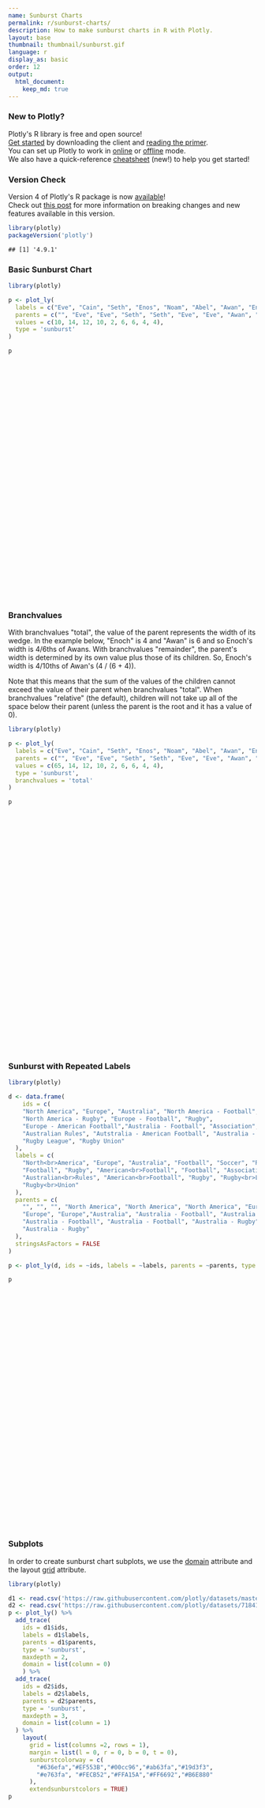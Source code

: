 ```yaml
---
name: Sunburst Charts
permalink: r/sunburst-charts/
description: How to make sunburst charts in R with Plotly.
layout: base
thumbnail: thumbnail/sunburst.gif
language: r
display_as: basic
order: 12
output:
  html_document:
    keep_md: true
---
```



### New to Plotly?

Plotly's R library is free and open source!<br>
[Get started](https://plot.ly/r/getting-started/) by downloading the client and [reading the primer](https://plot.ly/r/getting-started/).<br>
You can set up Plotly to work in [online](https://plot.ly/r/getting-started/#hosting-graphs-in-your-online-plotly-account) or [offline](https://plot.ly/r/offline/) mode.<br>
We also have a quick-reference [cheatsheet](https://images.plot.ly/plotly-documentation/images/r_cheat_sheet.pdf) (new!) to help you get started!

### Version Check

Version 4 of Plotly's R package is now [available](https://plot.ly/r/getting-started/#installation)!<br>
Check out [this post](http://moderndata.plot.ly/upgrading-to-plotly-4-0-and-above/) for more information on breaking changes and new features available in this version.

```r
library(plotly)
packageVersion('plotly')
```

```
## [1] '4.9.1'
```

### Basic Sunburst Chart


```r
library(plotly)

p <- plot_ly(
  labels = c("Eve", "Cain", "Seth", "Enos", "Noam", "Abel", "Awan", "Enoch", "Azura"),
  parents = c("", "Eve", "Eve", "Seth", "Seth", "Eve", "Eve", "Awan", "Eve"),
  values = c(10, 14, 12, 10, 2, 6, 6, 4, 4),
  type = 'sunburst'
)

p
```

<div id="htmlwidget-375ee644cab0ea1889a6" style="width:672px;height:480px;" class="plotly html-widget"></div>
<script type="application/json" data-for="htmlwidget-375ee644cab0ea1889a6">{"x":{"visdat":{"2e8e218055c7":["function () ","plotlyVisDat"]},"cur_data":"2e8e218055c7","attrs":{"2e8e218055c7":{"labels":["Eve","Cain","Seth","Enos","Noam","Abel","Awan","Enoch","Azura"],"parents":["","Eve","Eve","Seth","Seth","Eve","Eve","Awan","Eve"],"values":[10,14,12,10,2,6,6,4,4],"alpha_stroke":1,"sizes":[10,100],"spans":[1,20],"type":"sunburst"}},"layout":{"margin":{"b":40,"l":60,"t":25,"r":10},"hovermode":"closest","showlegend":false},"source":"A","config":{"showSendToCloud":false},"data":[{"labels":["Eve","Cain","Seth","Enos","Noam","Abel","Awan","Enoch","Azura"],"parents":["","Eve","Eve","Seth","Seth","Eve","Eve","Awan","Eve"],"values":[10,14,12,10,2,6,6,4,4],"type":"sunburst","marker":{"color":"rgba(31,119,180,1)","line":{"color":"rgba(255,255,255,1)"}},"frame":null}],"highlight":{"on":"plotly_click","persistent":false,"dynamic":false,"selectize":false,"opacityDim":0.2,"selected":{"opacity":1},"debounce":0},"shinyEvents":["plotly_hover","plotly_click","plotly_selected","plotly_relayout","plotly_brushed","plotly_brushing","plotly_clickannotation","plotly_doubleclick","plotly_deselect","plotly_afterplot","plotly_sunburstclick"],"base_url":"https://plot.ly"},"evals":[],"jsHooks":[]}</script>

### Branchvalues
With branchvalues "total", the value of the parent represents the width of its wedge. 
In the example below, "Enoch" is 4 and "Awan" is 6 and so Enoch's width is 4/6ths of Awans.
With branchvalues "remainder", the parent's width is determined by its own value plus those
of its children. So, Enoch's width is 4/10ths of Awan's (4 / (6 + 4)).


Note that this means that the sum of the values of the children cannot exceed the
value of their parent when branchvalues "total". When branchvalues "relative" (the default), children will
not take up all of the space below their parent (unless the parent is the root and it has a value of 0).


```r
library(plotly)

p <- plot_ly(
  labels = c("Eve", "Cain", "Seth", "Enos", "Noam", "Abel", "Awan", "Enoch", "Azura"),
  parents = c("", "Eve", "Eve", "Seth", "Seth", "Eve", "Eve", "Awan", "Eve"),
  values = c(65, 14, 12, 10, 2, 6, 6, 4, 4),
  type = 'sunburst',
  branchvalues = 'total'
)

p
```

<div id="htmlwidget-a6388a6e9ad06435091a" style="width:672px;height:480px;" class="plotly html-widget"></div>
<script type="application/json" data-for="htmlwidget-a6388a6e9ad06435091a">{"x":{"visdat":{"2e8e44f4377f":["function () ","plotlyVisDat"]},"cur_data":"2e8e44f4377f","attrs":{"2e8e44f4377f":{"labels":["Eve","Cain","Seth","Enos","Noam","Abel","Awan","Enoch","Azura"],"parents":["","Eve","Eve","Seth","Seth","Eve","Eve","Awan","Eve"],"values":[65,14,12,10,2,6,6,4,4],"branchvalues":"total","alpha_stroke":1,"sizes":[10,100],"spans":[1,20],"type":"sunburst"}},"layout":{"margin":{"b":40,"l":60,"t":25,"r":10},"hovermode":"closest","showlegend":false},"source":"A","config":{"showSendToCloud":false},"data":[{"labels":["Eve","Cain","Seth","Enos","Noam","Abel","Awan","Enoch","Azura"],"parents":["","Eve","Eve","Seth","Seth","Eve","Eve","Awan","Eve"],"values":[65,14,12,10,2,6,6,4,4],"branchvalues":"total","type":"sunburst","marker":{"color":"rgba(31,119,180,1)","line":{"color":"rgba(255,255,255,1)"}},"frame":null}],"highlight":{"on":"plotly_click","persistent":false,"dynamic":false,"selectize":false,"opacityDim":0.2,"selected":{"opacity":1},"debounce":0},"shinyEvents":["plotly_hover","plotly_click","plotly_selected","plotly_relayout","plotly_brushed","plotly_brushing","plotly_clickannotation","plotly_doubleclick","plotly_deselect","plotly_afterplot","plotly_sunburstclick"],"base_url":"https://plot.ly"},"evals":[],"jsHooks":[]}</script>

### Sunburst with Repeated Labels


```r
library(plotly)

d <- data.frame(
    ids = c(
    "North America", "Europe", "Australia", "North America - Football", "Soccer",
    "North America - Rugby", "Europe - Football", "Rugby",
    "Europe - American Football","Australia - Football", "Association",
    "Australian Rules", "Autstralia - American Football", "Australia - Rugby",
    "Rugby League", "Rugby Union"
  ),
  labels = c(
    "North<br>America", "Europe", "Australia", "Football", "Soccer", "Rugby",
    "Football", "Rugby", "American<br>Football", "Football", "Association",
    "Australian<br>Rules", "American<br>Football", "Rugby", "Rugby<br>League",
    "Rugby<br>Union"
  ),
  parents = c(
    "", "", "", "North America", "North America", "North America", "Europe",
    "Europe", "Europe","Australia", "Australia - Football", "Australia - Football",
    "Australia - Football", "Australia - Football", "Australia - Rugby",
    "Australia - Rugby"
  ),
  stringsAsFactors = FALSE
)

p <- plot_ly(d, ids = ~ids, labels = ~labels, parents = ~parents, type = 'sunburst')

p
```

<div id="htmlwidget-a5f50a2d374da4e84531" style="width:672px;height:480px;" class="plotly html-widget"></div>
<script type="application/json" data-for="htmlwidget-a5f50a2d374da4e84531">{"x":{"visdat":{"2e8e37a9c879":["function () ","plotlyVisDat"]},"cur_data":"2e8e37a9c879","attrs":{"2e8e37a9c879":{"ids":{},"labels":{},"parents":{},"alpha_stroke":1,"sizes":[10,100],"spans":[1,20],"type":"sunburst"}},"layout":{"margin":{"b":40,"l":60,"t":25,"r":10},"hovermode":"closest","showlegend":false},"source":"A","config":{"showSendToCloud":false},"data":[{"ids":["North America","Europe","Australia","North America - Football","Soccer","North America - Rugby","Europe - Football","Rugby","Europe - American Football","Australia - Football","Association","Australian Rules","Autstralia - American Football","Australia - Rugby","Rugby League","Rugby Union"],"labels":["North<br>America","Europe","Australia","Football","Soccer","Rugby","Football","Rugby","American<br>Football","Football","Association","Australian<br>Rules","American<br>Football","Rugby","Rugby<br>League","Rugby<br>Union"],"parents":["","","","North America","North America","North America","Europe","Europe","Europe","Australia","Australia - Football","Australia - Football","Australia - Football","Australia - Football","Australia - Rugby","Australia - Rugby"],"type":"sunburst","marker":{"color":"rgba(31,119,180,1)","line":{"color":"rgba(255,255,255,1)"}},"frame":null}],"highlight":{"on":"plotly_click","persistent":false,"dynamic":false,"selectize":false,"opacityDim":0.2,"selected":{"opacity":1},"debounce":0},"shinyEvents":["plotly_hover","plotly_click","plotly_selected","plotly_relayout","plotly_brushed","plotly_brushing","plotly_clickannotation","plotly_doubleclick","plotly_deselect","plotly_afterplot","plotly_sunburstclick"],"base_url":"https://plot.ly"},"evals":[],"jsHooks":[]}</script>

### Subplots
In order to create sunburst chart subplots, we use the [domain](https://plot.ly/r/reference/#sunburst-domain) attribute and the layout [grid](https://plot.ly/r/reference/#layout-grid) attribute.

```r
library(plotly)

d1 <- read.csv('https://raw.githubusercontent.com/plotly/datasets/master/coffee-flavors.csv')
d2 <- read.csv('https://raw.githubusercontent.com/plotly/datasets/718417069ead87650b90472464c7565dc8c2cb1c/sunburst-coffee-flavors-complete.csv')
p <- plot_ly() %>%
  add_trace(
    ids = d1$ids,
    labels = d1$labels,
    parents = d1$parents,
    type = 'sunburst',
    maxdepth = 2,
    domain = list(column = 0)
    ) %>%
  add_trace(
    ids = d2$ids,
    labels = d2$labels,
    parents = d2$parents,
    type = 'sunburst',
    maxdepth = 3,
    domain = list(column = 1)
  ) %>%
    layout(
      grid = list(columns =2, rows = 1),
      margin = list(l = 0, r = 0, b = 0, t = 0),
      sunburstcolorway = c(
        "#636efa","#EF553B","#00cc96","#ab63fa","#19d3f3",
        "#e763fa", "#FECB52","#FFA15A","#FF6692","#B6E880"
      ),
      extendsunburstcolors = TRUE)
p
```

<div id="htmlwidget-e6292326af6fdead62b1" style="width:672px;height:480px;" class="plotly html-widget"></div>
<script type="application/json" data-for="htmlwidget-e6292326af6fdead62b1">{"x":{"visdat":{"2e8e414edf49":["function () ","plotlyVisDat"]},"cur_data":"2e8e414edf49","attrs":{"2e8e414edf49":{"alpha_stroke":1,"sizes":[10,100],"spans":[1,20],"ids":["Enzymatic-Flowery","Enzymatic-Fruity","Enzymatic-Herby","Sugar Browning-Nutty","Sugar Browning-Carmelly","Sugar Browning-Chocolatey","Dry Distillation-Resinous","Dry Distillation-Spicy","Dry Distillation-Carbony","Bitter-Pungent","Bitter-Harsh","Salt-Sharp","Salt-Bland","Sweet-Mellow","Sweet-Acidy","Sour-Winey","Sour-Soury","Flowery-Floral","Flowery-Fragrant","Fruity-Citrus","Fruity-Berry-like","Herby-Alliaceous","Herby-Leguminous","Nutty-Nut-like","Nutty-Malt-like","Carmelly-Candy-like","Carmelly-Syrup-like","Chocolatey-Chocolate-like","Chocolatey-Vanilla-like","Resinous-Turpeny","Resinous-Medicinal","Spicy-Warming","Spicy-Pungent","Carbony-Smokey","Carbony-Ashy","Pungent-Creosol","Pungent-Phenolic","Harsh-Caustic","Harsh-Alkaline","Sharp-Astringent","Sharp-Rough","Bland-Neutral","Bland-Soft","Mellow-Delicate","Mellow-Mild","Acidy-Nippy","Acidy-Piquant","Winey-Tangy","Winey-Tart","Soury-Hard","Soury-Acrid","Floral-Coffee Blossom","Floral-Tea Rose","Fragrant-Cardamon Caraway","Fragrant-Coriander Seeds","Citrus-Lemon","Citrus-Apple","Berry-like-Apricot","Berry-like-Blackberry","Alliaceous-Onion","Alliaceous-Garlic","Leguminous-Cucumber","Leguminous-Garden Peas","Nut-like-Roasted Peanuts","Nut-like-Walnuts","Malt-like-Balsamic Rice","Malt-like-Toast","Candy-like-Roasted Hazelnut","Candy-like-Roasted Almond","Syrup-like-Honey","Syrup-like-Maple Syrup","Chocolate-like-Bakers","Chocolate-like-Dark Chocolate","Vanilla-like-Swiss","Vanilla-like-Butter","Turpeny-Piney","Turpeny-Blackcurrant-like","Medicinal-Camphoric","Medicinal-Cineolic","Warming-Cedar","Warming-Pepper","Pungent-Clove","Pungent-Thyme","Smokey-Tarry","Smokey-Pipe Tobacco","Ashy-Burnt","Ashy-Charred"],"labels":["Flowery","Fruity","Herby","Nutty","Carmelly","Chocolatey","Resinous","Spicy","Carbony","Pungent","Harsh","Sharp","Bland","Mellow","Acidy","Winey","Soury","Floral","Fragrant","Citrus","Berry-like","Alliaceous","Leguminous","Nut-like","Malt-like","Candy-like","Syrup-like","Chocolate-like","Vanilla-like","Turpeny","Medicinal","Warming","Pungent","Smokey","Ashy","Creosol","Phenolic","Caustic","Alkaline","Astringent","Rough","Neutral","Soft","Delicate","Mild","Nippy","Piquant","Tangy","Tart","Hard","Acrid","Coffee Blossom","Tea Rose","Cardamon Caraway","Coriander Seeds","Lemon","Apple","Apricot","Blackberry","Onion","Garlic","Cucumber","Garden Peas","Roasted Peanuts","Walnuts","Balsamic Rice","Toast","Roasted Hazelnut","Roasted Almond","Honey","Maple Syrup","Bakers","Dark Chocolate","Swiss","Butter","Piney","Blackcurrant-like","Camphoric","Cineolic","Cedar","Pepper","Clove","Thyme","Tarry","Pipe Tobacco","Burnt","Charred"],"parents":["","","","","","","","","","","","","","","","","","Enzymatic-Flowery","Enzymatic-Flowery","Enzymatic-Fruity","Enzymatic-Fruity","Enzymatic-Herby","Enzymatic-Herby","Sugar Browning-Nutty","Sugar Browning-Nutty","Sugar Browning-Carmelly","Sugar Browning-Carmelly","Sugar Browning-Chocolatey","Sugar Browning-Chocolatey","Dry Distillation-Resinous","Dry Distillation-Resinous","Dry Distillation-Spicy","Dry Distillation-Spicy","Dry Distillation-Carbony","Dry Distillation-Carbony","Bitter-Pungent","Bitter-Pungent","Bitter-Harsh","Bitter-Harsh","Salt-Sharp","Salt-Sharp","Salt-Bland","Salt-Bland","Sweet-Mellow","Sweet-Mellow","Sweet-Acidy","Sweet-Acidy","Sour-Winey","Sour-Winey","Sour-Soury","Sour-Soury","Flowery-Floral","Flowery-Floral","Flowery-Fragrant","Flowery-Fragrant","Fruity-Citrus","Fruity-Citrus","Fruity-Berry-like","Fruity-Berry-like","Herby-Alliaceous","Herby-Alliaceous","Herby-Leguminous","Herby-Leguminous","Nutty-Nut-like","Nutty-Nut-like","Nutty-Malt-like","Nutty-Malt-like","Carmelly-Candy-like","Carmelly-Candy-like","Carmelly-Syrup-like","Carmelly-Syrup-like","Chocolatey-Chocolate-like","Chocolatey-Chocolate-like","Chocolatey-Vanilla-like","Chocolatey-Vanilla-like","Resinous-Turpeny","Resinous-Turpeny","Resinous-Medicinal","Resinous-Medicinal","Spicy-Warming","Spicy-Warming","Spicy-Pungent","Spicy-Pungent","Carbony-Smokey","Carbony-Smokey","Carbony-Ashy","Carbony-Ashy"],"type":"sunburst","maxdepth":2,"domain":{"column":0},"inherit":true},"2e8e414edf49.1":{"alpha_stroke":1,"sizes":[10,100],"spans":[1,20],"ids":["Aromas","Tastes","Aromas-Enzymatic","Aromas-Sugar Browning","Aromas-Dry Distillation","Tastes-Bitter","Tastes-Salt","Tastes-Sweet","Tastes-Sour","Enzymatic-Flowery","Enzymatic-Fruity","Enzymatic-Herby","Sugar Browning-Nutty","Sugar Browning-Carmelly","Sugar Browning-Chocolatey","Dry Distillation-Resinous","Dry Distillation-Spicy","Dry Distillation-Carbony","Bitter-Pungent","Bitter-Harsh","Salt-Sharp","Salt-Bland","Sweet-Mellow","Sweet-Acidy","Sour-Winey","Sour-Soury","Flowery-Floral","Flowery-Fragrant","Fruity-Citrus","Fruity-Berry-like","Herby-Alliaceous","Herby-Leguminous","Nutty-Nut-like","Nutty-Malt-like","Carmelly-Candy-like","Carmelly-Syrup-like","Chocolatey-Chocolate-like","Chocolatey-Vanilla-like","Resinous-Turpeny","Resinous-Medicinal","Spicy-Warming","Spicy-Pungent","Carbony-Smokey","Carbony-Ashy","Pungent-Creosol","Pungent-Phenolic","Harsh-Caustic","Harsh-Alkaline","Sharp-Astringent","Sharp-Rough","Bland-Neutral","Bland-Soft","Mellow-Delicate","Mellow-Mild","Acidy-Nippy","Acidy-Piquant","Winey-Tangy","Winey-Tart","Soury-Hard","Soury-Acrid","Floral-Coffee Blossom","Floral-Tea Rose","Fragrant-Cardamon Caraway","Fragrant-Coriander Seeds","Citrus-Lemon","Citrus-Apple","Berry-like-Apricot","Berry-like-Blackberry","Alliaceous-Onion","Alliaceous-Garlic","Leguminous-Cucumber","Leguminous-Garden Peas","Nut-like-Roasted Peanuts","Nut-like-Walnuts","Malt-like-Balsamic Rice","Malt-like-Toast","Candy-like-Roasted Hazelnut","Candy-like-Roasted Almond","Syrup-like-Honey","Syrup-like-Maple Syrup","Chocolate-like-Bakers","Chocolate-like-Dark Chocolate","Vanilla-like-Swiss","Vanilla-like-Butter","Turpeny-Piney","Turpeny-Blackcurrant-like","Medicinal-Camphoric","Medicinal-Cineolic","Warming-Cedar","Warming-Pepper","Pungent-Clove","Pungent-Thyme","Smokey-Tarry","Smokey-Pipe Tobacco","Ashy-Burnt","Ashy-Charred"],"labels":["Aromas","Tastes","Enzymatic","Sugar Browning","Dry Distillation","Bitter","Salt","Sweet","Sour","Flowery","Fruity","Herby","Nutty","Carmelly","Chocolatey","Resinous","Spicy","Carbony","Pungent","Harsh","Sharp","Bland","Mellow","Acidy","Winey","Soury","Floral","Fragrant","Citrus","Berry-like","Alliaceous","Leguminous","Nut-like","Malt-like","Candy-like","Syrup-like","Chocolate-like","Vanilla-like","Turpeny","Medicinal","Warming","Pungent","Smokey","Ashy","Creosol","Phenolic","Caustic","Alkaline","Astringent","Rough","Neutral","Soft","Delicate","Mild","Nippy","Piquant","Tangy","Tart","Hard","Acrid","Coffee Blossom","Tea Rose","Cardamon Caraway","Coriander Seeds","Lemon","Apple","Apricot","Blackberry","Onion","Garlic","Cucumber","Garden Peas","Roasted Peanuts","Walnuts","Balsamic Rice","Toast","Roasted Hazelnut","Roasted Almond","Honey","Maple Syrup","Bakers","Dark Chocolate","Swiss","Butter","Piney","Blackcurrant-like","Camphoric","Cineolic","Cedar","Pepper","Clove","Thyme","Tarry","Pipe Tobacco","Burnt","Charred"],"parents":["","","Aromas","Aromas","Aromas","Tastes","Tastes","Tastes","Tastes","Aromas-Enzymatic","Aromas-Enzymatic","Aromas-Enzymatic","Aromas-Sugar Browning","Aromas-Sugar Browning","Aromas-Sugar Browning","Aromas-Dry Distillation","Aromas-Dry Distillation","Aromas-Dry Distillation","Tastes-Bitter","Tastes-Bitter","Tastes-Salt","Tastes-Salt","Tastes-Sweet","Tastes-Sweet","Tastes-Sour","Tastes-Sour","Enzymatic-Flowery","Enzymatic-Flowery","Enzymatic-Fruity","Enzymatic-Fruity","Enzymatic-Herby","Enzymatic-Herby","Sugar Browning-Nutty","Sugar Browning-Nutty","Sugar Browning-Carmelly","Sugar Browning-Carmelly","Sugar Browning-Chocolatey","Sugar Browning-Chocolatey","Dry Distillation-Resinous","Dry Distillation-Resinous","Dry Distillation-Spicy","Dry Distillation-Spicy","Dry Distillation-Carbony","Dry Distillation-Carbony","Bitter-Pungent","Bitter-Pungent","Bitter-Harsh","Bitter-Harsh","Salt-Sharp","Salt-Sharp","Salt-Bland","Salt-Bland","Sweet-Mellow","Sweet-Mellow","Sweet-Acidy","Sweet-Acidy","Sour-Winey","Sour-Winey","Sour-Soury","Sour-Soury","Flowery-Floral","Flowery-Floral","Flowery-Fragrant","Flowery-Fragrant","Fruity-Citrus","Fruity-Citrus","Fruity-Berry-like","Fruity-Berry-like","Herby-Alliaceous","Herby-Alliaceous","Herby-Leguminous","Herby-Leguminous","Nutty-Nut-like","Nutty-Nut-like","Nutty-Malt-like","Nutty-Malt-like","Carmelly-Candy-like","Carmelly-Candy-like","Carmelly-Syrup-like","Carmelly-Syrup-like","Chocolatey-Chocolate-like","Chocolatey-Chocolate-like","Chocolatey-Vanilla-like","Chocolatey-Vanilla-like","Resinous-Turpeny","Resinous-Turpeny","Resinous-Medicinal","Resinous-Medicinal","Spicy-Warming","Spicy-Warming","Spicy-Pungent","Spicy-Pungent","Carbony-Smokey","Carbony-Smokey","Carbony-Ashy","Carbony-Ashy"],"type":"sunburst","maxdepth":3,"domain":{"column":1},"inherit":true}},"layout":{"margin":{"b":0,"l":0,"t":0,"r":0},"grid":{"columns":2,"rows":1},"sunburstcolorway":["#636efa","#EF553B","#00cc96","#ab63fa","#19d3f3","#e763fa","#FECB52","#FFA15A","#FF6692","#B6E880"],"extendsunburstcolors":true,"hovermode":"closest","showlegend":true},"source":"A","config":{"showSendToCloud":false},"data":[{"ids":["Enzymatic-Flowery","Enzymatic-Fruity","Enzymatic-Herby","Sugar Browning-Nutty","Sugar Browning-Carmelly","Sugar Browning-Chocolatey","Dry Distillation-Resinous","Dry Distillation-Spicy","Dry Distillation-Carbony","Bitter-Pungent","Bitter-Harsh","Salt-Sharp","Salt-Bland","Sweet-Mellow","Sweet-Acidy","Sour-Winey","Sour-Soury","Flowery-Floral","Flowery-Fragrant","Fruity-Citrus","Fruity-Berry-like","Herby-Alliaceous","Herby-Leguminous","Nutty-Nut-like","Nutty-Malt-like","Carmelly-Candy-like","Carmelly-Syrup-like","Chocolatey-Chocolate-like","Chocolatey-Vanilla-like","Resinous-Turpeny","Resinous-Medicinal","Spicy-Warming","Spicy-Pungent","Carbony-Smokey","Carbony-Ashy","Pungent-Creosol","Pungent-Phenolic","Harsh-Caustic","Harsh-Alkaline","Sharp-Astringent","Sharp-Rough","Bland-Neutral","Bland-Soft","Mellow-Delicate","Mellow-Mild","Acidy-Nippy","Acidy-Piquant","Winey-Tangy","Winey-Tart","Soury-Hard","Soury-Acrid","Floral-Coffee Blossom","Floral-Tea Rose","Fragrant-Cardamon Caraway","Fragrant-Coriander Seeds","Citrus-Lemon","Citrus-Apple","Berry-like-Apricot","Berry-like-Blackberry","Alliaceous-Onion","Alliaceous-Garlic","Leguminous-Cucumber","Leguminous-Garden Peas","Nut-like-Roasted Peanuts","Nut-like-Walnuts","Malt-like-Balsamic Rice","Malt-like-Toast","Candy-like-Roasted Hazelnut","Candy-like-Roasted Almond","Syrup-like-Honey","Syrup-like-Maple Syrup","Chocolate-like-Bakers","Chocolate-like-Dark Chocolate","Vanilla-like-Swiss","Vanilla-like-Butter","Turpeny-Piney","Turpeny-Blackcurrant-like","Medicinal-Camphoric","Medicinal-Cineolic","Warming-Cedar","Warming-Pepper","Pungent-Clove","Pungent-Thyme","Smokey-Tarry","Smokey-Pipe Tobacco","Ashy-Burnt","Ashy-Charred"],"labels":["Flowery","Fruity","Herby","Nutty","Carmelly","Chocolatey","Resinous","Spicy","Carbony","Pungent","Harsh","Sharp","Bland","Mellow","Acidy","Winey","Soury","Floral","Fragrant","Citrus","Berry-like","Alliaceous","Leguminous","Nut-like","Malt-like","Candy-like","Syrup-like","Chocolate-like","Vanilla-like","Turpeny","Medicinal","Warming","Pungent","Smokey","Ashy","Creosol","Phenolic","Caustic","Alkaline","Astringent","Rough","Neutral","Soft","Delicate","Mild","Nippy","Piquant","Tangy","Tart","Hard","Acrid","Coffee Blossom","Tea Rose","Cardamon Caraway","Coriander Seeds","Lemon","Apple","Apricot","Blackberry","Onion","Garlic","Cucumber","Garden Peas","Roasted Peanuts","Walnuts","Balsamic Rice","Toast","Roasted Hazelnut","Roasted Almond","Honey","Maple Syrup","Bakers","Dark Chocolate","Swiss","Butter","Piney","Blackcurrant-like","Camphoric","Cineolic","Cedar","Pepper","Clove","Thyme","Tarry","Pipe Tobacco","Burnt","Charred"],"parents":["","","","","","","","","","","","","","","","","","Enzymatic-Flowery","Enzymatic-Flowery","Enzymatic-Fruity","Enzymatic-Fruity","Enzymatic-Herby","Enzymatic-Herby","Sugar Browning-Nutty","Sugar Browning-Nutty","Sugar Browning-Carmelly","Sugar Browning-Carmelly","Sugar Browning-Chocolatey","Sugar Browning-Chocolatey","Dry Distillation-Resinous","Dry Distillation-Resinous","Dry Distillation-Spicy","Dry Distillation-Spicy","Dry Distillation-Carbony","Dry Distillation-Carbony","Bitter-Pungent","Bitter-Pungent","Bitter-Harsh","Bitter-Harsh","Salt-Sharp","Salt-Sharp","Salt-Bland","Salt-Bland","Sweet-Mellow","Sweet-Mellow","Sweet-Acidy","Sweet-Acidy","Sour-Winey","Sour-Winey","Sour-Soury","Sour-Soury","Flowery-Floral","Flowery-Floral","Flowery-Fragrant","Flowery-Fragrant","Fruity-Citrus","Fruity-Citrus","Fruity-Berry-like","Fruity-Berry-like","Herby-Alliaceous","Herby-Alliaceous","Herby-Leguminous","Herby-Leguminous","Nutty-Nut-like","Nutty-Nut-like","Nutty-Malt-like","Nutty-Malt-like","Carmelly-Candy-like","Carmelly-Candy-like","Carmelly-Syrup-like","Carmelly-Syrup-like","Chocolatey-Chocolate-like","Chocolatey-Chocolate-like","Chocolatey-Vanilla-like","Chocolatey-Vanilla-like","Resinous-Turpeny","Resinous-Turpeny","Resinous-Medicinal","Resinous-Medicinal","Spicy-Warming","Spicy-Warming","Spicy-Pungent","Spicy-Pungent","Carbony-Smokey","Carbony-Smokey","Carbony-Ashy","Carbony-Ashy"],"type":"sunburst","maxdepth":2,"domain":{"column":0},"marker":{"color":"rgba(31,119,180,1)","line":{"color":"rgba(255,255,255,1)"}},"frame":null},{"ids":["Aromas","Tastes","Aromas-Enzymatic","Aromas-Sugar Browning","Aromas-Dry Distillation","Tastes-Bitter","Tastes-Salt","Tastes-Sweet","Tastes-Sour","Enzymatic-Flowery","Enzymatic-Fruity","Enzymatic-Herby","Sugar Browning-Nutty","Sugar Browning-Carmelly","Sugar Browning-Chocolatey","Dry Distillation-Resinous","Dry Distillation-Spicy","Dry Distillation-Carbony","Bitter-Pungent","Bitter-Harsh","Salt-Sharp","Salt-Bland","Sweet-Mellow","Sweet-Acidy","Sour-Winey","Sour-Soury","Flowery-Floral","Flowery-Fragrant","Fruity-Citrus","Fruity-Berry-like","Herby-Alliaceous","Herby-Leguminous","Nutty-Nut-like","Nutty-Malt-like","Carmelly-Candy-like","Carmelly-Syrup-like","Chocolatey-Chocolate-like","Chocolatey-Vanilla-like","Resinous-Turpeny","Resinous-Medicinal","Spicy-Warming","Spicy-Pungent","Carbony-Smokey","Carbony-Ashy","Pungent-Creosol","Pungent-Phenolic","Harsh-Caustic","Harsh-Alkaline","Sharp-Astringent","Sharp-Rough","Bland-Neutral","Bland-Soft","Mellow-Delicate","Mellow-Mild","Acidy-Nippy","Acidy-Piquant","Winey-Tangy","Winey-Tart","Soury-Hard","Soury-Acrid","Floral-Coffee Blossom","Floral-Tea Rose","Fragrant-Cardamon Caraway","Fragrant-Coriander Seeds","Citrus-Lemon","Citrus-Apple","Berry-like-Apricot","Berry-like-Blackberry","Alliaceous-Onion","Alliaceous-Garlic","Leguminous-Cucumber","Leguminous-Garden Peas","Nut-like-Roasted Peanuts","Nut-like-Walnuts","Malt-like-Balsamic Rice","Malt-like-Toast","Candy-like-Roasted Hazelnut","Candy-like-Roasted Almond","Syrup-like-Honey","Syrup-like-Maple Syrup","Chocolate-like-Bakers","Chocolate-like-Dark Chocolate","Vanilla-like-Swiss","Vanilla-like-Butter","Turpeny-Piney","Turpeny-Blackcurrant-like","Medicinal-Camphoric","Medicinal-Cineolic","Warming-Cedar","Warming-Pepper","Pungent-Clove","Pungent-Thyme","Smokey-Tarry","Smokey-Pipe Tobacco","Ashy-Burnt","Ashy-Charred"],"labels":["Aromas","Tastes","Enzymatic","Sugar Browning","Dry Distillation","Bitter","Salt","Sweet","Sour","Flowery","Fruity","Herby","Nutty","Carmelly","Chocolatey","Resinous","Spicy","Carbony","Pungent","Harsh","Sharp","Bland","Mellow","Acidy","Winey","Soury","Floral","Fragrant","Citrus","Berry-like","Alliaceous","Leguminous","Nut-like","Malt-like","Candy-like","Syrup-like","Chocolate-like","Vanilla-like","Turpeny","Medicinal","Warming","Pungent","Smokey","Ashy","Creosol","Phenolic","Caustic","Alkaline","Astringent","Rough","Neutral","Soft","Delicate","Mild","Nippy","Piquant","Tangy","Tart","Hard","Acrid","Coffee Blossom","Tea Rose","Cardamon Caraway","Coriander Seeds","Lemon","Apple","Apricot","Blackberry","Onion","Garlic","Cucumber","Garden Peas","Roasted Peanuts","Walnuts","Balsamic Rice","Toast","Roasted Hazelnut","Roasted Almond","Honey","Maple Syrup","Bakers","Dark Chocolate","Swiss","Butter","Piney","Blackcurrant-like","Camphoric","Cineolic","Cedar","Pepper","Clove","Thyme","Tarry","Pipe Tobacco","Burnt","Charred"],"parents":["","","Aromas","Aromas","Aromas","Tastes","Tastes","Tastes","Tastes","Aromas-Enzymatic","Aromas-Enzymatic","Aromas-Enzymatic","Aromas-Sugar Browning","Aromas-Sugar Browning","Aromas-Sugar Browning","Aromas-Dry Distillation","Aromas-Dry Distillation","Aromas-Dry Distillation","Tastes-Bitter","Tastes-Bitter","Tastes-Salt","Tastes-Salt","Tastes-Sweet","Tastes-Sweet","Tastes-Sour","Tastes-Sour","Enzymatic-Flowery","Enzymatic-Flowery","Enzymatic-Fruity","Enzymatic-Fruity","Enzymatic-Herby","Enzymatic-Herby","Sugar Browning-Nutty","Sugar Browning-Nutty","Sugar Browning-Carmelly","Sugar Browning-Carmelly","Sugar Browning-Chocolatey","Sugar Browning-Chocolatey","Dry Distillation-Resinous","Dry Distillation-Resinous","Dry Distillation-Spicy","Dry Distillation-Spicy","Dry Distillation-Carbony","Dry Distillation-Carbony","Bitter-Pungent","Bitter-Pungent","Bitter-Harsh","Bitter-Harsh","Salt-Sharp","Salt-Sharp","Salt-Bland","Salt-Bland","Sweet-Mellow","Sweet-Mellow","Sweet-Acidy","Sweet-Acidy","Sour-Winey","Sour-Winey","Sour-Soury","Sour-Soury","Flowery-Floral","Flowery-Floral","Flowery-Fragrant","Flowery-Fragrant","Fruity-Citrus","Fruity-Citrus","Fruity-Berry-like","Fruity-Berry-like","Herby-Alliaceous","Herby-Alliaceous","Herby-Leguminous","Herby-Leguminous","Nutty-Nut-like","Nutty-Nut-like","Nutty-Malt-like","Nutty-Malt-like","Carmelly-Candy-like","Carmelly-Candy-like","Carmelly-Syrup-like","Carmelly-Syrup-like","Chocolatey-Chocolate-like","Chocolatey-Chocolate-like","Chocolatey-Vanilla-like","Chocolatey-Vanilla-like","Resinous-Turpeny","Resinous-Turpeny","Resinous-Medicinal","Resinous-Medicinal","Spicy-Warming","Spicy-Warming","Spicy-Pungent","Spicy-Pungent","Carbony-Smokey","Carbony-Smokey","Carbony-Ashy","Carbony-Ashy"],"type":"sunburst","maxdepth":3,"domain":{"column":1},"marker":{"color":"rgba(255,127,14,1)","line":{"color":"rgba(255,255,255,1)"}},"frame":null}],"highlight":{"on":"plotly_click","persistent":false,"dynamic":false,"selectize":false,"opacityDim":0.2,"selected":{"opacity":1},"debounce":0},"shinyEvents":["plotly_hover","plotly_click","plotly_selected","plotly_relayout","plotly_brushed","plotly_brushing","plotly_clickannotation","plotly_doubleclick","plotly_deselect","plotly_afterplot","plotly_sunburstclick"],"base_url":"https://plot.ly"},"evals":[],"jsHooks":[]}</script>


#Reference

See [https://plot.ly/r/reference/#sunburst](https://plot.ly/r/reference/#sunburst) for more information and chart attribute options!
